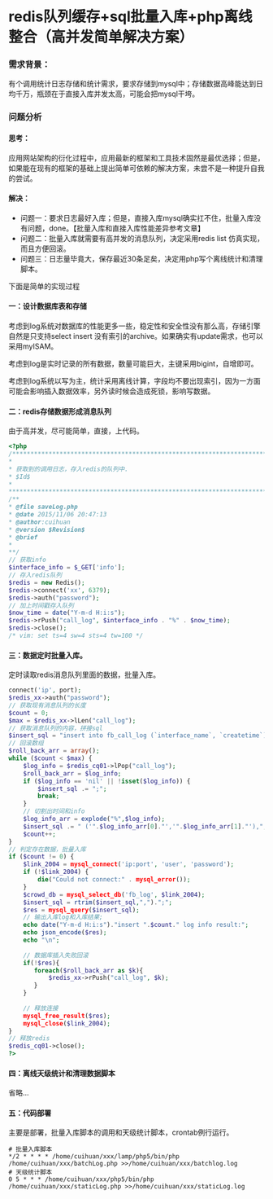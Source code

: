 # redis队列缓存+sql批量入库+php离线整合（高并发简单解决方案）

### 需求背景：

有个调用统计日志存储和统计需求，要求存储到mysql中；存储数据高峰能达到日均千万，瓶颈在于直接入库并发太高，可能会把mysql干垮。

### 问题分析

#### 思考：
应用网站架构的衍化过程中，应用最新的框架和工具技术固然是最优选择；但是，如果能在现有的框架的基础上提出简单可依赖的解决方案，未尝不是一种提升自我的尝试。

#### 解决：

- 问题一：要求日志最好入库；但是，直接入库mysql确实扛不住，批量入库没有问题，done。【批量入库和直接入库性能差异参考文章】
- 问题二：批量入库就需要有高并发的消息队列，决定采用redis list 仿真实现，而且方便回滚。
- 问题三：日志量毕竟大，保存最近30条足矣，决定用php写个离线统计和清理脚本。

下面是简单的实现过程

#### 一：设计数据库表和存储

考虑到log系统对数据库的性能更多一些，稳定性和安全性没有那么高，存储引擎自然是只支持select insert 没有索引的archive。如果确实有update需求，也可以采用myISAM。

考虑到log是实时记录的所有数据，数量可能巨大，主键采用bigint，自增即可。

考虑到log系统以写为主，统计采用离线计算，字段均不要出现索引，因为一方面可能会影响插入数据效率，另外读时候会造成死锁，影响写数据。

#### 二：redis存储数据形成消息队列

由于高并发，尽可能简单，直接，上代码。

```php
<?php
/***************************************************************************
*
* 获取到的调用日志，存入redis的队列中.
* $Id$
*
**************************************************************************/
/**
* @file saveLog.php
* @date 2015/11/06 20:47:13
* @author:cuihuan
* @version $Revision$
* @brief
*
**/
// 获取info
$interface_info = $_GET['info'];
// 存入redis队列
$redis = new Redis();
$redis->connect('xx', 6379);
$redis->auth("password");
// 加上时间戳存入队列
$now_time = date("Y-m-d H:i:s");
$redis->rPush("call_log", $interface_info . "%" . $now_time);
$redis->close();
/* vim: set ts=4 sw=4 sts=4 tw=100 */
```

#### 三：数据定时批量入库。

定时读取redis消息队列里面的数据，批量入库。

```php
connect('ip', port);
$redis_xx->auth("password");
// 获取现有消息队列的长度
$count = 0;
$max = $redis_xx->lLen("call_log");
// 获取消息队列的内容，拼接sql
$insert_sql = "insert into fb_call_log (`interface_name`, `createtime`) values ";
// 回滚数组
$roll_back_arr = array();
while ($count < $max) {
    $log_info = $redis_cq01->lPop("call_log");
    $roll_back_arr = $log_info;
    if ($log_info == 'nil' || !isset($log_info)) {
        $insert_sql .= ";";
        break;
    }
    // 切割出时间和info
    $log_info_arr = explode("%",$log_info);
    $insert_sql .= " ('".$log_info_arr[0]."','".$log_info_arr[1]."'),";
    $count++;
}
// 判定存在数据，批量入库
if ($count != 0) {
    $link_2004 = mysql_connect('ip:port', 'user', 'password');
    if (!$link_2004) {
        die("Could not connect:" . mysql_error());
    }
    $crowd_db = mysql_select_db('fb_log', $link_2004);
    $insert_sql = rtrim($insert_sql,",").";";
    $res = mysql_query($insert_sql);
    // 输出入库log和入库结果;
    echo date("Y-m-d H:i:s")."insert ".$count." log info result:";
    echo json_encode($res);
    echo "\n";
    
    // 数据库插入失败回滚
    if(!$res){
       foreach($roll_back_arr as $k){
           $redis_xx->rPush("call_log", $k);
       }
    }
 
    // 释放连接
    mysql_free_result($res);
    mysql_close($link_2004);
}
// 释放redis
$redis_cq01->close();
?>
```

#### 四：离线天级统计和清理数据脚本

省略...

#### 五：代码部署

主要是部署，批量入库脚本的调用和天级统计脚本，crontab例行运行。

```shell
# 批量入库脚本
*/2 * * * * /home/cuihuan/xxx/lamp/php5/bin/php /home/cuihuan/xxx/batchLog.php >>/home/cuihuan/xxx/batchlog.log
# 天级统计脚本
0 5 * * * /home/cuihuan/xxx/php5/bin/php /home/cuihuan/xxx/staticLog.php >>/home/cuihuan/xxx/staticLog.log
```